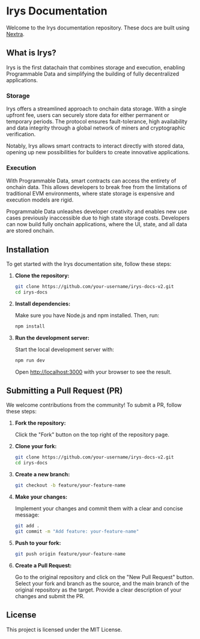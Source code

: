 # Irys Documentation

Welcome to the Irys documentation repository. These docs are built using [Nextra](https://nextra.site/).

## What is Irys?

Irys is the first datachain that combines storage and execution, enabling Programmable Data and simplifying the building of fully decentralized applications.

### Storage

Irys offers a streamlined approach to onchain data storage. With a single upfront fee, users can securely store data for either permanent or temporary periods. The protocol ensures fault-tolerance, high availability and data integrity through a global network of miners and cryptographic verification.

Notably, Irys allows smart contracts to interact directly with stored data, opening up new possibilities for builders to create innovative applications.

### Execution

With Programmable Data, smart contracts can access the entirety of onchain data. This allows developers to break free from the limitations of traditional EVM environments, where state storage is expensive and execution models are rigid.

Programmable Data unleashes developer creativity and enables new use cases previously inaccessible due to high state storage costs. Developers can now build fully onchain applications, where the UI, state, and all data are stored onchain.

## Installation

To get started with the Irys documentation site, follow these steps:

1. **Clone the repository:**

   ```bash
   git clone https://github.com/your-username/irys-docs-v2.git
   cd irys-docs
   ```

2. **Install dependencies:**

   Make sure you have Node.js and npm installed. Then, run:

   ```bash
   npm install
   ```

3. **Run the development server:**

   Start the local development server with:

   ```bash
   npm run dev
   ```

   Open [http://localhost:3000](http://localhost:3000) with your browser to see the result.

## Submitting a Pull Request (PR)

We welcome contributions from the community! To submit a PR, follow these steps:

1. **Fork the repository:**

   Click the "Fork" button on the top right of the repository page.

2. **Clone your fork:**

   ```bash
   git clone https://github.com/your-username/irys-docs-v2.git
   cd irys-docs
   ```

3. **Create a new branch:**

   ```bash
   git checkout -b feature/your-feature-name
   ```

4. **Make your changes:**

   Implement your changes and commit them with a clear and concise message:

   ```bash
   git add .
   git commit -m "Add feature: your-feature-name"
   ```

5. **Push to your fork:**

   ```bash
   git push origin feature/your-feature-name
   ```

6. **Create a Pull Request:**

   Go to the original repository and click on the "New Pull Request" button. Select your fork and branch as the source, and the main branch of the original repository as the target. Provide a clear description of your changes and submit the PR.

## License

This project is licensed under the MIT License.
